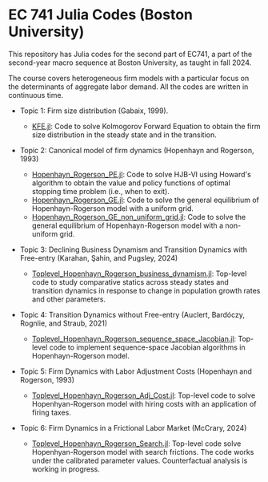 # EC 741 Julia Codes (Boston University)

This repository has Julia codes for the second part of EC741, a part of the second-year macro sequence at Boston University, as taught in fall 2024.

The course covers heterogeneous firm models with a particular focus on the determinants of aggregate labor demand. All the codes are written in continuous time.
* Topic 1: Firm size distribution (Gabaix, 1999).
  * [KFE.jl](./Topic1/KFE.jl): Code to solve Kolmogorov Forward Equation to obtain the firm size distribution in the steady state and in the transition.

* Topic 2: Canonical model of firm dynamics (Hopenhayn and Rogerson, 1993)
  * [Hopenhayn_Rogerson_PE.jl](./Topic2/Hopenhayn_Rogerson_PE.jl): Code to solve HJB-VI using Howard's algorithm to obtain the value and policy functions of optimal stopping time problem (i.e., when to exit).
  * [Hopenhayn_Rogerson_GE.jl](./Topic2/Hopenhayn_Rogerson_GE.jl): Code to solve the general equilibrium of Hopenhayn-Rogerson model with a uniform grid.
  * [Hopenhayn_Rogerson_GE_non_uniform_grid.jl](./Topic2/Hopenhayn_Rogerson_GE_non_uniform_grid.jl): Code to solve the general equilibrium of Hopenhayn-Rogerson model with a non-uniform grid.

* Topic 3: Declining Business Dynamism and Transition Dynamics with Free-entry (Karahan, Şahin, and Pugsley, 2024)
  * [Toplevel_Hopenhayn_Rogerson_business_dynamism.jl](Topic3/Toplevel_Hopenhayn_Rogerson_business_dynamism.jl): Top-level code to study comparative statics across steady states and transition dynamics in response to change in population growth rates and other parameters.
* Topic 4: Transition Dynamics without Free-entry (Auclert, Bardóczy, Rognlie, and Straub, 2021)
  * [Toplevel_Hopenhayn_Rogerson_sequence_space_Jacobian.jl](Topic4/Toplevel_Hopenhayn_Rogerson_sequence_space_Jacobian.jl): Top-level code to implement sequence-space Jacobian algorithms in Hopenhayn-Rogerson model.
* Topic 5: Firm Dynamics with Labor Adjustment Costs (Hopenhayn and Rogerson, 1993)
  * [Toplevel_Hopenhayn_Rogerson_Adj_Cost.jl](Topic5/Toplevel_Hopenhayn_Rogerson_Adj_Cost.jl): Top-level code to solve Hopenhyan-Rogerson model with hiring costs with an application of firing taxes. 
* Topic 6: Firm Dynamics in a Frictional Labor Market (McCrary, 2024)
  * [Toplevel_Hopenhayn_Rogerson_Search.jl](Topic6/Toplevel_Hopenhayn_Rogerson_Search.jl): Top-level code solve Hopenhyan-Rogerson model with search frictions. The code works under the calibrated parameter values. Counterfactual analysis is working in progress.

